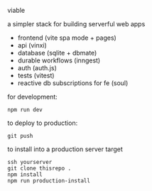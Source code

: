 viable

a simpler stack for building serverful web apps

- frontend (vite spa mode + pages)
- api (vinxi)
- database (sqlite + dbmate)
- durable workflows (inngest)
- auth (auth.js)
- tests (vitest)
- reactive db subscriptions for fe (soul)

for development:
```
npm run dev
```

to deploy to production:
```
git push
```

to install into a production server target
```
ssh yourserver
git clone thisrepo .
npm install
npm run production-install
```